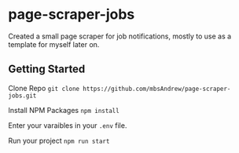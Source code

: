 # page-scraper-jobs

Created a small page scraper for job notifications, mostly to use as a template for myself later on.

## Getting Started
Clone Repo
`git clone https://github.com/mbsAndrew/page-scraper-jobs.git`

Install NPM Packages
`npm install`

Enter your varaibles in your `.env` file.

Run your project
`npm run start`
